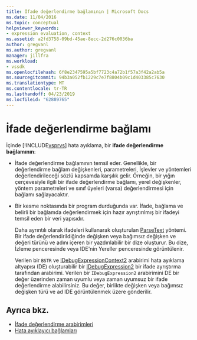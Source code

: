 ```yaml
---
title: İfade değerlendirme bağlamının | Microsoft Docs
ms.date: 11/04/2016
ms.topic: conceptual
helpviewer_keywords:
- expression evaluation, context
ms.assetid: a2fd3758-09bd-45ae-8ecc-2d276c0036ba
author: gregvanl
ms.author: gregvanl
manager: jillfra
ms.workload:
- vssdk
ms.openlocfilehash: 6f8e2347595a5bf7723c4a72b1f57a3f42a2ab5a
ms.sourcegitcommit: 94b3a052fb1229c7e7f8804b09c1d403385c7630
ms.translationtype: MT
ms.contentlocale: tr-TR
ms.lasthandoff: 04/23/2019
ms.locfileid: "62889765"
---
```

# <a name="expression-evaluation-context"></a>İfade değerlendirme bağlamı
İçinde [!INCLUDE[vsprvs](../../code-quality/includes/vsprvs_md.md)] hata ayıklama, bir **ifade değerlendirme bağlamının**:

- İfade değerlendirme bağlamının temsil eder. Genellikle, bir değerlendirme bağlam değişkenleri, parametreleri, İşlevler ve yöntemleri değerlendirileceği sözlü kapsamda karşılık gelir. Örneğin, bir yığın çerçevesiyle ilgili bir ifade değerlendirme bağlamı, yerel değişkenler, yöntem parametreleri ve sınıf üyeleri (varsa) değerlendirmesi için bağlamı sağlayacaktır.

- Bir kesme noktasında bir program durduğunda var. İfade, bağlama ve belirli bir bağlamda değerlendirmek için hazır ayrıştırılmış bir ifadeyi temsil eden bir veri yapısıdır.

     Daha ayrıntılı olarak ifadeleri kullanarak oluşturulan [ParseText](../../extensibility/debugger/reference/idebugexpressioncontext2-parsetext.md) yöntemi. Bir ifade değerlendirildiğinde değişken veya bağımsız değişken ve değeri türünü ve adını içeren bir yazdırılabilir bir dize oluşturur. Bu dize, İzleme penceresinde veya IDE'nin Yereller penceresinde görüntülenir.

     Verilen bir `BSTR` ve [IDebugExpressionContext2](../../extensibility/debugger/reference/idebugexpressioncontext2.md) arabirimi hata ayıklama altyapısı (DE) oluşturabilir bir [IDebugExpression2](../../extensibility/debugger/reference/idebugexpression2.md) bir ifade ayrıştırma tarafından arabirimi. Verilen bir `IDebugExpression2` arabirimini DE bir değer üzerinden zaman uyumlu veya zaman uyumsuz bir ifade değerlendirme alabilirsiniz. Bu değer, birlikte değişken veya bağımsız değişken türü ve ad IDE görüntülenmek üzere gönderilir.

## <a name="see-also"></a>Ayrıca bkz.
- [İfade değerlendirme arabirimleri](../../extensibility/debugger/reference/expression-evaluation-interfaces.md)
- [Hata ayıklayıcı bağlamları](../../extensibility/debugger/debugger-contexts.md)